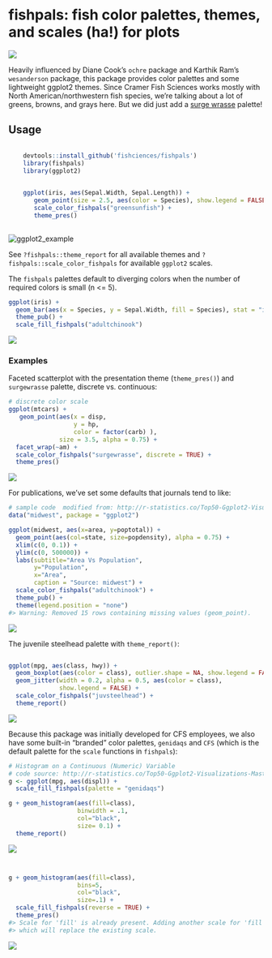 
<!-- README.md is generated from README.Rmd. Please edit that file -->

# fishpals: fish color palettes, themes, and scales (ha\!) for plots

![](fishpals_color.png)

Heavily influenced by Diane Cook’s `ochre` package and Karthik Ram’s
`wesanderson` package, this package provides color palettes and some
lightweight ggplot2 themes. Since Cramer Fish Sciences works mostly with
North American/northwestern fish species, we’re talking about a lot of
greens, browns, and grays here. But we did just add a [surge
wrasse](https://tinyurl.com/y2xljdlp) palette\!

## Usage

``` r

    devtools::install_github('fishciences/fishpals')
    library(fishpals)
    library(ggplot2)

    
    ggplot(iris, aes(Sepal.Width, Sepal.Length)) +
       geom_point(size = 2.5, aes(color = Species), show.legend = FALSE) +
       scale_color_fishpals("greensunfish") +
       theme_pres()
    
```

![ggplot2\_example](https://raw.githubusercontent.com/fishsciences/fishpals/master/fishphotos/ggplot2_example.jpeg)

See `?fishpals::theme_report` for all available themes and
`?fishpals::scale_color_fishpals` for available `ggplot2` scales.

The `fishpals` palettes default to diverging colors when the number of
required colors is small (n \<= 5).

``` r
ggplot(iris) +
  geom_bar(aes(x = Species, y = Sepal.Width, fill = Species), stat = "identity") +
  theme_pub() +
  scale_fill_fishpals("adultchinook")
```

![](README-unnamed-chunk-3-1.png)<!-- -->

### Examples

Faceted scatterplot with the presentation theme (`theme_pres()`) and
`surgewrasse` palette, discrete vs. continuous:

``` r
# discrete color scale
ggplot(mtcars) +
   geom_point(aes(x = disp, 
                  y = hp, 
                  color = factor(carb) ),
              size = 3.5, alpha = 0.75) +
  facet_wrap(~am) +
  scale_color_fishpals("surgewrasse", discrete = TRUE) +
  theme_pres()
```

![](README-unnamed-chunk-4-1.png)<!-- -->

For publications, we’ve set some defaults that journals tend to
like:

``` r
# sample code  modified from: http://r-statistics.co/Top50-Ggplot2-Visualizations-MasterList-R-Code.html
data("midwest", package = "ggplot2")

ggplot(midwest, aes(x=area, y=poptotal)) +
  geom_point(aes(col=state, size=popdensity), alpha = 0.75) +
  xlim(c(0, 0.1)) +
  ylim(c(0, 500000)) +
  labs(subtitle="Area Vs Population",
       y="Population",
       x="Area",
       caption = "Source: midwest") +
  scale_color_fishpals("adultchinook") +
  theme_pub() +
  theme(legend.position = "none")
#> Warning: Removed 15 rows containing missing values (geom_point).
```

![](README-unnamed-chunk-5-1.png)<!-- -->

The juvenile steelhead palette with `theme_report()`:

``` r

ggplot(mpg, aes(class, hwy)) + 
  geom_boxplot(aes(color = class), outlier.shape = NA, show.legend = FALSE) +
  geom_jitter(width = 0.2, alpha = 0.5, aes(color = class), 
              show.legend = FALSE) +
  scale_color_fishpals("juvsteelhead") +
  theme_report()
```

![](README-unnamed-chunk-6-1.png)<!-- -->

Because this package was initially developed for CFS employees, we also
have some built-in “branded” color palettes, `genidaqs` and `CFS` (which
is the default palette for the `scale` functions in `fishpals`):

``` r
# Histogram on a Continuous (Numeric) Variable
# code source: http://r-statistics.co/Top50-Ggplot2-Visualizations-MasterList-R-Code.html
g <- ggplot(mpg, aes(displ)) + 
  scale_fill_fishpals(palette = "genidaqs")

g + geom_histogram(aes(fill=class), 
                   binwidth = .1, 
                   col="black", 
                   size= 0.1) +
  theme_report()
```

![](README-unnamed-chunk-7-1.png)<!-- -->

``` r


g + geom_histogram(aes(fill=class), 
                   bins=5, 
                   col="black", 
                   size=.1) +   
  scale_fill_fishpals(reverse = TRUE) +
  theme_pres()
#> Scale for 'fill' is already present. Adding another scale for 'fill',
#> which will replace the existing scale.
```

![](README-unnamed-chunk-7-2.png)<!-- -->
